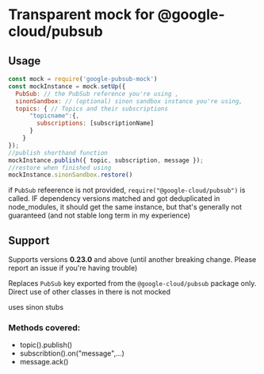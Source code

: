 # Transparent mock for @google-cloud/pubsub

## Usage

```js
const mock = require('google-pubsub-mock')
const mockInstance = mock.setUp({
  PubSub: // the PubSub reference you're using ,
  sinonSandbox: // (optional) sinon sandbox instance you're using,
  topics: { // Topics and their subscriptions
      "topicname":{,
        subscriptions: [subscriptionName]
      }
    }
});
//publish shorthand function
mockInstance.publish({ topic, subscription, message });
//restore when finished using
mockInstance.sinonSandbox.restore()
```

if `PubSub` refeerence is not provided, `require("@google-cloud/pubsub")` is called. IF dependency versions matched and got deduplicated in node_modules, it should get the same instance, but that's generally not guaranteed (and not stable long term in my experience) 


## Support

Supports versions **0.23.0** and above (until another breaking change. Please report an issue if you're having trouble)

Replaces `PubSub` key exported from the `@google-cloud/pubsub` package only. Direct use of other classes in there is not mocked

uses sinon stubs

### Methods covered:
- topic().publish()
- subscribtion().on("message",...)
- message.ack()